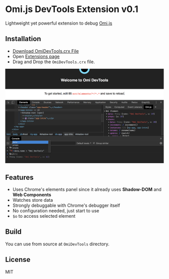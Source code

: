 # Omi.js DevTools Extension v0.1

Lightweight yet powerful extension to debug [Omi.js](https://github.com/Tencent/omi)

## Installation

- [Download OmiDevTools.crx File](https://github.com/f/omi-devtools/blob/master/OmiDevTools.crx?raw=true)
- Open [Extensions page](chrome://extensions)
- Drag and Drop the `OmiDevTools.crx` file.

<img src="./screenshot.png" />

## Features

- Uses Chrome's elements panel since it already uses **Shadow-DOM** and **Web Components**
- Watches store data
- Strongly debuggable with Chrome's debugger itself
- No configuration needed, just start to use
- `$o` to access selected element

## Build

You can use from source at `OmiDevTools` directory.

## License

MIT
